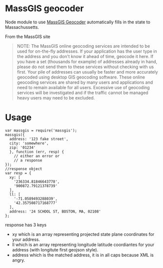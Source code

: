MassGIS geocoder
====

Node module to use [MassGIS Geocoder](https://wiki.state.ma.us/confluence/pages/viewpage.action?pageId=451772508) automatically fills in the state to Massachussetts.

From the MassGIS site

> NOTE: The MassGIS online geocoding services are intended to be used for on-the-fly addresses. If your application has the user type in the address and you don't know it ahead of time, geocode it here. If you have a set (thousands for example) of addresses already in hand, please do not send them to these services without checking with us first. Your pile of addresses can usually be faster and more accurately geocoded using desktop GIS geocoding software. These online geocoding services are shared by many users and applications and need to remain available for all users. Excessive use of geocoding services will be investigated and if the traffic cannot be managed heavy users may need to be excluded.

# Usage

```
var massgis = require('massgis');
massgis({
  address: '123 fake street',
  city: 'somewhere',
  zip: '01234'
  }, function (err, resp) {
    // either an error or
    // a response
});
//response object
var resp = {
  xy: [
    '236334.81846643778',
    '900872.79121378739'
  ],
  ll: [
    '-71.0589493288039',
    '42.357508717168777'
  ],
  address: '24 SCHOOL ST, BOSTON, MA, 02108'
};
```

response has 3 keys

- xy which is an array representing projected state plane coordinates for your address.
- ll which is an array representing longitude latitude coordiantes for your address (with longitute first geojson style).
- address which is the matched address, it is in all caps because XML is angry.